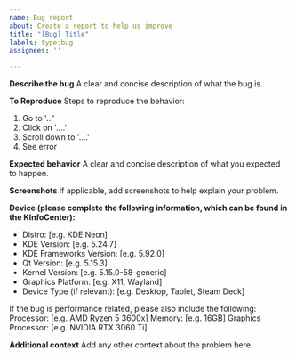 ```yaml
---
name: Bug report
about: Create a report to help us improve
title: "[Bug] Title"
labels: type:bug
assignees: ''

---
```


**Describe the bug**
A clear and concise description of what the bug is.

**To Reproduce**
Steps to reproduce the behavior:
1. Go to '...'
2. Click on '....'
3. Scroll down to '....'
4. See error

**Expected behavior**
A clear and concise description of what you expected to happen.

**Screenshots**
If applicable, add screenshots to help explain your problem.

**Device (please complete the following information, which can be found in the KInfoCenter):**
- Distro: [e.g. KDE Neon]
- KDE Version: [e.g. 5.24.7]
- KDE Frameworks Version: [e.g. 5.92.0]
- Qt Version: [e.g. 5.15.3]
- Kernel Version: [e.g. 5.15.0-58-generic]
- Graphics Platform: [e.g. X11, Wayland]
- Device Type (if relevant): [e.g. Desktop, Tablet, Steam Deck]

If the bug is performance related, please also include the following:
Processor: [e.g. AMD Ryzen 5 3600x]
Memory: [e.g. 16GB]
Graphics Processor: [e.g. NVIDIA RTX 3060 Ti]

**Additional context**
Add any other context about the problem here.
